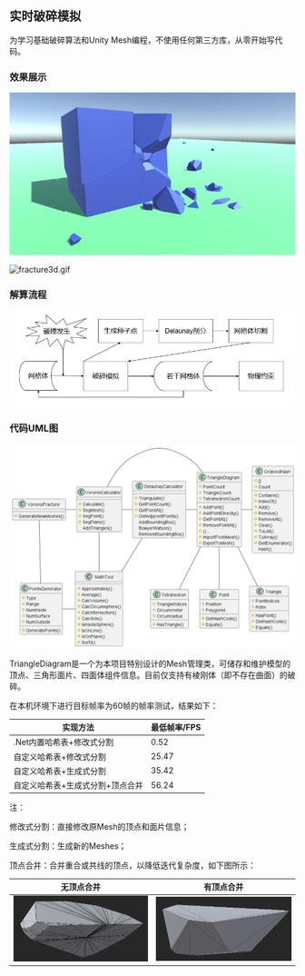 ## 实时破碎模拟

为学习基础破碎算法和Unity Mesh编程，不使用任何第三方库，从零开始写代码。

### 效果展示

![fracture.jpg](Screenshots/fracture.jpg)

![fracture3d.gif](Screenshots/fracture3d.gif)

### 解算流程

![flow.png](Screenshots/flow.png)

### 代码UML图

![fracture3d.png](Screenshots/fracture3d.png)

TriangleDiagram是一个为本项目特别设计的Mesh管理类，可储存和维护模型的顶点、三角形面片、四面体组件信息。目前仅支持有棱刚体（即不存在曲面）的破碎。

在本机环境下进行目标帧率为60帧的帧率测试，结果如下：

| 实现方法              | 最低帧率/FPS |
| ----------------- | -------- |
| .Net内置哈希表+修改式分割   | 0.52     |
| 自定义哈希表+修改式分割      | 25.47    |
| 自定义哈希表+生成式分割      | 35.42    |
| 自定义哈希表+生成式分割+顶点合并 | 56.24    |

注：

修改式分割：直接修改原Mesh的顶点和面片信息；

生成式分割：生成新的Meshes；

顶点合并：合并重合或共线的顶点，以降低迭代复杂度，如下图所示：

| 无顶点合并                                        | 有顶点合并                                 |
| -------------------------------------------- | ------------------------------------- |
| ![without](Screenshots/without_simplify.png) | ![simplify](Screenshots/simplify.png) |


